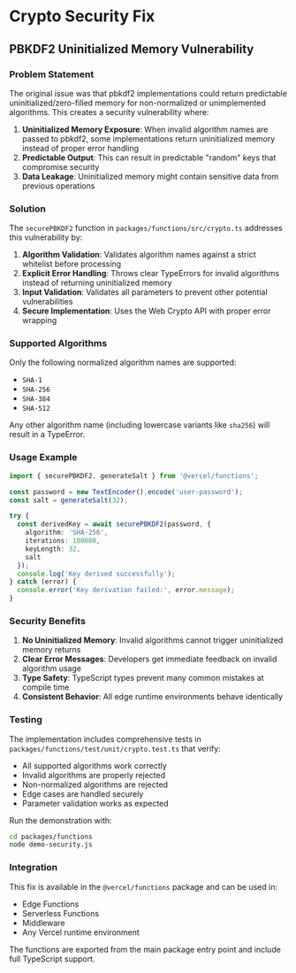 # Crypto Security Fix

## PBKDF2 Uninitialized Memory Vulnerability

### Problem Statement

The original issue was that pbkdf2 implementations could return predictable uninitialized/zero-filled memory for non-normalized or unimplemented algorithms. This creates a security vulnerability where:

1. **Uninitialized Memory Exposure**: When invalid algorithm names are passed to pbkdf2, some implementations return uninitialized memory instead of proper error handling
2. **Predictable Output**: This can result in predictable "random" keys that compromise security
3. **Data Leakage**: Uninitialized memory might contain sensitive data from previous operations

### Solution

The `securePBKDF2` function in `packages/functions/src/crypto.ts` addresses this vulnerability by:

1. **Algorithm Validation**: Validates algorithm names against a strict whitelist before processing
2. **Explicit Error Handling**: Throws clear TypeErrors for invalid algorithms instead of returning uninitialized memory
3. **Input Validation**: Validates all parameters to prevent other potential vulnerabilities
4. **Secure Implementation**: Uses the Web Crypto API with proper error wrapping

### Supported Algorithms

Only the following normalized algorithm names are supported:
- `SHA-1`
- `SHA-256` 
- `SHA-384`
- `SHA-512`

Any other algorithm name (including lowercase variants like `sha256`) will result in a TypeError.

### Usage Example

```typescript
import { securePBKDF2, generateSalt } from '@vercel/functions';

const password = new TextEncoder().encode('user-password');
const salt = generateSalt(32);

try {
  const derivedKey = await securePBKDF2(password, {
    algorithm: 'SHA-256',
    iterations: 100000,
    keyLength: 32,
    salt
  });
  console.log('Key derived successfully');
} catch (error) {
  console.error('Key derivation failed:', error.message);
}
```

### Security Benefits

1. **No Uninitialized Memory**: Invalid algorithms cannot trigger uninitialized memory returns
2. **Clear Error Messages**: Developers get immediate feedback on invalid algorithm usage
3. **Type Safety**: TypeScript types prevent many common mistakes at compile time
4. **Consistent Behavior**: All edge runtime environments behave identically

### Testing

The implementation includes comprehensive tests in `packages/functions/test/unit/crypto.test.ts` that verify:

- All supported algorithms work correctly
- Invalid algorithms are properly rejected
- Non-normalized algorithms are rejected
- Edge cases are handled securely
- Parameter validation works as expected

Run the demonstration with:
```bash
cd packages/functions
node demo-security.js
```

### Integration

This fix is available in the `@vercel/functions` package and can be used in:
- Edge Functions
- Serverless Functions  
- Middleware
- Any Vercel runtime environment

The functions are exported from the main package entry point and include full TypeScript support.